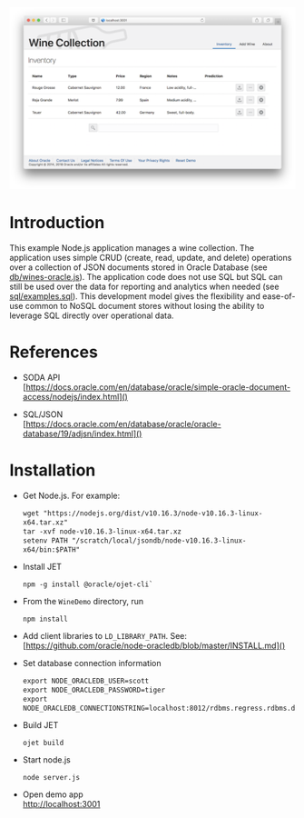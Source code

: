 
![Screenshot](src/css/images/screenshot.png)

# Introduction

This example Node.js application manages a wine collection.  The
application uses simple CRUD (create, read, update, and delete)
operations over a collection of JSON documents stored in Oracle
Database (see [db/wines-oracle.js](db/wines-oracle.js)).  The application code does not use SQL but
SQL can still be used over the data for reporting and analytics when
needed (see [sql/examples.sql](sql/examples.sql)).  This development model gives the
flexibility and ease-of-use common to NoSQL document stores without
losing the ability to leverage SQL directly over operational data.

# References

* SODA API  
  [https://docs.oracle.com/en/database/oracle/simple-oracle-document-access/nodejs/index.html]()

* SQL/JSON  
  [https://docs.oracle.com/en/database/oracle/oracle-database/19/adjsn/index.html]()

# Installation

* Get Node.js.  For example:
  ~~~~
  wget "https://nodejs.org/dist/v10.16.3/node-v10.16.3-linux-x64.tar.xz"
  tar -xvf node-v10.16.3-linux-x64.tar.xz
  setenv PATH "/scratch/local/jsondb/node-v10.16.3-linux-x64/bin:$PATH"
  ~~~~

* Install JET  
  ~~~~
  npm -g install @oracle/ojet-cli`
  ~~~~

* From the `WineDemo` directory, run
  ~~~~
  npm install
  ~~~~

* Add client libraries to `LD_LIBRARY_PATH`.  See:  
  [https://github.com/oracle/node-oracledb/blob/master/INSTALL.md]()

* Set database connection information

  ~~~~
  export NODE_ORACLEDB_USER=scott
  export NODE_ORACLEDB_PASSWORD=tiger
  export NODE_ORACLEDB_CONNECTIONSTRING=localhost:8012/rdbms.regress.rdbms.dev.us.oracle.com
  ~~~~

* Build JET 
  ~~~~
  ojet build
  ~~~~

* Start node.js

  ~~~~
  node server.js
  ~~~~

* Open demo app  
  [http://localhost:3001]()
